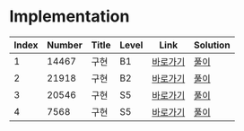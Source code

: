 # Implementation

| Index | Number | Title | Level | Link                                              | Solution                                                                                      |
| ----- | ------ | ----- | ----- | ------------------------------------------------- | --------------------------------------------------------------------------------------------- |
| 1     | 14467  | 구현  | B1    | [바로가기](https://www.acmicpc.net/problem/14467) | [풀이](https://github.com/constdreamcoder/backjoon-for-swift/blob/main/Implement/14467.swift) |
| 2     | 21918  | 구현  | B2    | [바로가기](https://www.acmicpc.net/problem/21918) | [풀이](https://github.com/constdreamcoder/backjoon-for-swift/blob/main/Implement/21918.swift) |
| 3     | 20546  | 구현  | S5    | [바로가기](https://www.acmicpc.net/problem/20546) | [풀이](https://github.com/constdreamcoder/backjoon-for-swift/blob/main/Implement/20546.swift) |
| 4     | 7568   | 구현  | S5    | [바로가기](https://www.acmicpc.net/problem/7568)  | [풀이](https://github.com/constdreamcoder/backjoon-for-swift/blob/main/Implement/7568.swift)  |
